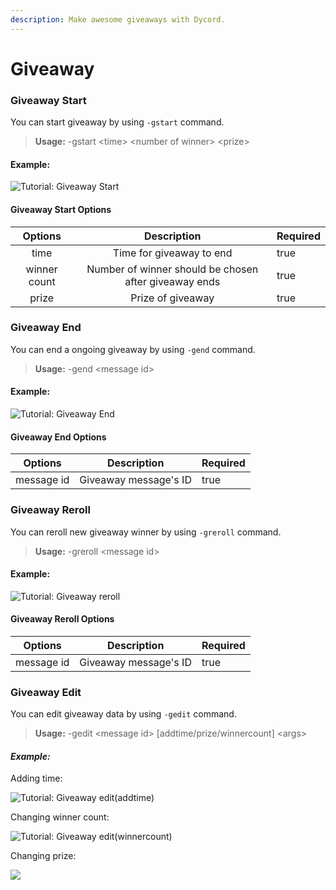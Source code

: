 ```yaml
---
description: Make awesome giveaways with Dycord.
---
```


# Giveaway

### Giveaway Start

You can start giveaway by using `-gstart` command.

> **Usage:** -gstart \<time> \<number of winner> \<prize>

#### Example:

![Tutorial: Giveaway Start](<../.gitbook/assets/Screenshot 2022-04-04 195841 (1).png>)

#### Giveaway Start Options

<table><thead><tr><th align="center">Options</th><th align="center">Description</th><th data-type="checkbox">Required</th></tr></thead><tbody><tr><td align="center">time</td><td align="center">Time for giveaway to end</td><td>true</td></tr><tr><td align="center">winner count</td><td align="center">Number of winner should be chosen after giveaway ends</td><td>true</td></tr><tr><td align="center">prize</td><td align="center">Prize of giveaway</td><td>true</td></tr></tbody></table>

### Giveaway End

You can end a ongoing giveaway by using `-gend` command.

> **Usage:** -gend \<message id>

#### Example:

![Tutorial: Giveaway End](../.gitbook/assets/d3bf44a7-a93d-4be3-a0b2-207f8c65b82b.png)

#### Giveaway End Options

<table><thead><tr><th align="center">Options</th><th align="center">Description</th><th data-type="checkbox">Required</th></tr></thead><tbody><tr><td align="center">message id</td><td align="center">Giveaway message's ID</td><td>true</td></tr></tbody></table>

### Giveaway Reroll

You can reroll new giveaway winner by using `-greroll` command.

> **Usage:** -greroll \<message id>

#### Example:

![Tutorial: Giveaway reroll](<../.gitbook/assets/Screenshot 2022-04-05 214328.png>)

#### Giveaway Reroll Options

<table><thead><tr><th align="center">Options</th><th align="center">Description</th><th data-type="checkbox">Required</th></tr></thead><tbody><tr><td align="center">message id</td><td align="center">Giveaway message's ID</td><td>true</td></tr></tbody></table>

### Giveaway Edit

You can edit giveaway data by using `-gedit` command.

> **Usage:** -gedit \<message id> \[addtime/prize/winnercount] \<args>

#### _Example:_

Adding time:

![Tutorial: Giveaway edit(addtime)](<../.gitbook/assets/Screenshot 2022-04-05 221228.png>)

Changing winner count:&#x20;

![Tutorial: Giveaway edit(winnercount)](<../.gitbook/assets/Screenshot 2022-04-05 221530.png>)

Changing prize:&#x20;

![](<../.gitbook/assets/Screenshot 2022-04-05 222021.png>)
